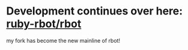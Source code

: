 # Development continues over here: [ruby-rbot/rbot](https://github.com/ruby-rbot/rbot/)

my fork has become the new mainline of rbot!

